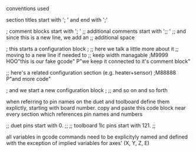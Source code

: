 conventions used 

section titles start with '; ' and end with ';'
 
; comment blocks start with '; '
;; additional comments start with ';; '
;;  and since this is a new line, we add an
;;  additional space

; this starts a configuration block ; 
;; here we talk a little more about it
;;  moving to a new line if needed to
;;  keep width managable
;M9999 HOO"this is our fake gcode" P"we keep it connected to it's comment block"

;; here's a related configuration section (e.g. heater+sensor)
;M88888 P"and more code"

; and we start a new configuration block ; 
;; and so on and so forth

when referring to pin names on the duet and toolboard
define them explictly, starting with board number.
copy and paste this code block near every section 
which references pin names and numbers

;; duet pins start with 0. ;;
;; toolboard 1lc pins start with 121. ;;

all variables in gcode commands need to be explicityly named and defined
with the exception of implied variables for axes' (X, Y, Z, E)


